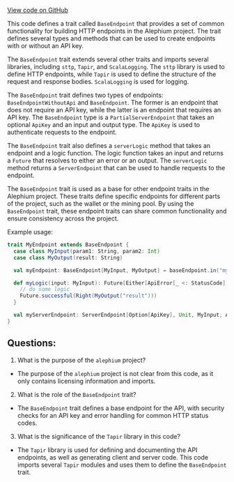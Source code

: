 [View code on GitHub](https://github.com/alephium/alephium/api/src/main/scala/org/alephium/api/BaseEndpoint.scala)

This code defines a trait called `BaseEndpoint` that provides a set of common functionality for building HTTP endpoints in the Alephium project. The trait defines several types and methods that can be used to create endpoints with or without an API key. 

The `BaseEndpoint` trait extends several other traits and imports several libraries, including `sttp`, `Tapir`, and `ScalaLogging`. The `sttp` library is used to define HTTP endpoints, while `Tapir` is used to define the structure of the request and response bodies. `ScalaLogging` is used for logging.

The `BaseEndpoint` trait defines two types of endpoints: `BaseEndpointWithoutApi` and `BaseEndpoint`. The former is an endpoint that does not require an API key, while the latter is an endpoint that requires an API key. The `BaseEndpoint` type is a `PartialServerEndpoint` that takes an optional `ApiKey` and an input and output type. The `ApiKey` is used to authenticate requests to the endpoint. 

The `BaseEndpoint` trait also defines a `serverLogic` method that takes an endpoint and a logic function. The logic function takes an input and returns a `Future` that resolves to either an error or an output. The `serverLogic` method returns a `ServerEndpoint` that can be used to handle requests to the endpoint.

The `BaseEndpoint` trait is used as a base for other endpoint traits in the Alephium project. These traits define specific endpoints for different parts of the project, such as the wallet or the mining pool. By using the `BaseEndpoint` trait, these endpoint traits can share common functionality and ensure consistency across the project.

Example usage:

```scala
trait MyEndpoint extends BaseEndpoint {
  case class MyInput(param1: String, param2: Int)
  case class MyOutput(result: String)

  val myEndpoint: BaseEndpoint[MyInput, MyOutput] = baseEndpoint.in("my-endpoint").in(jsonBody[MyInput]).out(jsonBody[MyOutput])

  def myLogic(input: MyInput): Future[Either[ApiError[_ <: StatusCode], MyOutput]] = {
    // do some logic
    Future.successful(Right(MyOutput("result")))
  }

  val myServerEndpoint: ServerEndpoint[Option[ApiKey], Unit, MyInput, ApiError[_ <: StatusCode], MyOutput, Any, Future] = serverLogic(myEndpoint)(myLogic)
}
```
## Questions: 
 1. What is the purpose of the `alephium` project?
- The purpose of the `alephium` project is not clear from this code, as it only contains licensing information and imports.

2. What is the role of the `BaseEndpoint` trait?
- The `BaseEndpoint` trait defines a base endpoint for the API, with security checks for an API key and error handling for common HTTP status codes.

3. What is the significance of the `Tapir` library in this code?
- The `Tapir` library is used for defining and documenting the API endpoints, as well as generating client and server code. This code imports several `Tapir` modules and uses them to define the `BaseEndpoint` trait.